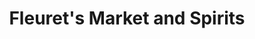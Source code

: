---
title: "Fleuret's Market and Spirits"
url: /oakland/fleurets-market-and-spirits/
shop: convenience
---